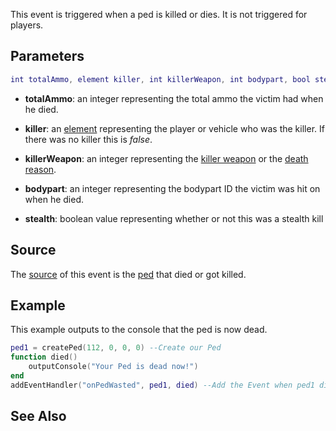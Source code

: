 This event is triggered when a ped is killed or dies. It is not triggered for players.

Parameters
----------

``` lua
int totalAmmo, element killer, int killerWeapon, int bodypart, bool stealth
```

-   **totalAmmo**: an integer representing the total ammo the victim had when he died.
-   **killer**: an [element](/docs/element.md "wikilink") representing the player or vehicle who was the killer. If there was no killer this is *false*.
-   **killerWeapon**: an integer representing the [killer weapon](/docs/Weapons.md "wikilink") or the [death reason](/Death_Reasons.md "wikilink").
-   **bodypart**: an integer representing the bodypart ID the victim was hit on when he died.

-   **stealth**: boolean value representing whether or not this was a stealth kill

Source
------

The [source](/docs/event_system#Event_source.md "wikilink") of this event is the [ped](/ped.md "wikilink") that died or got killed.

Example
-------

This example outputs to the console that the ped is now dead.

``` lua
ped1 = createPed(112, 0, 0, 0) --Create our Ped
function died()
    outputConsole("Your Ped is dead now!")
end
addEventHandler("onPedWasted", ped1, died) --Add the Event when ped1 dies
```

See Also
--------
